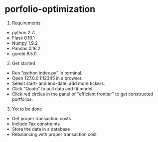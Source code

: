 
# porfolio-optimization

1. Requirements 
 * python 2.7:
 * Flask 0.10.1
 * Numpy 1.9.2
 * Pandas 0.16.2
 * gurobi 6.5.0

2. Get started
 * Run "python index.py" in terminal.
 * Open 127.0.0.1:12345 in a browser.
 * Select start- and end-date; add more tickers.
 * Click "Quote" to pull data and fit model.
 * Click red circles in the panel of "efficient frontier" to get constructed portfolios.

3. Yet to be done
 * Get proper transaction costs
 * Include Tax constraints
 * Store the data in a database
 * Rebalancing with proper transaction cost
